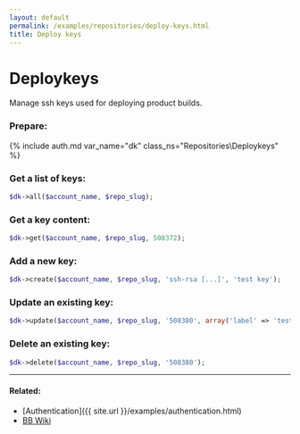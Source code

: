 ```yaml
---
layout: default
permalink: /examples/repositories/deploy-keys.html
title: Deploy keys
---
```


# Deploykeys

Manage ssh keys used for deploying product builds.

### Prepare:
{% include auth.md var_name="dk" class_ns="Repositories\Deploykeys" %}

### Get a list of keys:

```php
$dk->all($account_name, $repo_slug);
```

### Get a key content:

```php
$dk->get($account_name, $repo_slug, 508372);
```

### Add a new key:

```php
$dk->create($account_name, $repo_slug, 'ssh-rsa [...]', 'test key');
```

### Update an existing key:

```php
$dk->update($account_name, $repo_slug, '508380', array('label' => 'test [edited]'));
```

### Delete an existing key:

```php
$dk->delete($account_name, $repo_slug, '508380');
```

----

#### Related:
  * [Authentication]({{ site.url }}/examples/authentication.html)
  * [BB Wiki](https://confluence.atlassian.com/display/BITBUCKET/deploy-keys+Resource#deploy-keysResource-Overview)
